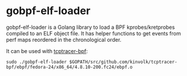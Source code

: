 # gobpf-elf-loader

gobpf-elf-loader is a Golang library to load a BPF kprobes/kretprobes compiled to an ELF object file.
It has helper functions to get events from perf maps reordered in the chronological order.

It can be used with [tcptracer-bpf](https://github.com/kinvolk/tcptracer-bpf):
```
sudo ./gobpf-elf-loader $GOPATH/src/github.com/kinvolk/tcptracer-bpf/ebpf/fedora-24/x86_64/4.8.10-200.fc24/ebpf.o
```

